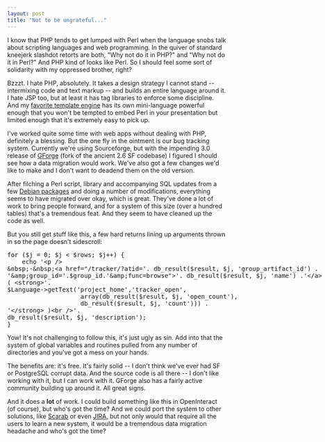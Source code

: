 ```yaml
---
layout: post
title: "Not to be ungrateful..."
---
```




I know that PHP tends to get lumped with Perl when the language snobs talk about scripting languages and web programming. In the quiver of standard kneejerk slashdot retorts are both, "Why not do it in PHP?" and "Why not do it in Perl?" And PHP kind of looks like Perl. So I should feel some sort of solidarity with my oppressed brother, right? 

<p>Bzzzt. I hate PHP, absolutely. It takes a design strategy I cannot stand -- intermixing code and text markup -- and builds an entire language around it. I hate JSP too, but at least it has tag libraries to enforce some discipline. And my <a href="http://www.template-toolkit.org/">favorite template engine</a> has its own mini-language powerful enough that you won't be tempted to embed Perl in your presentation but limited enough that it's extremely easy to pick up.</p>

<p>I've worked quite some time with web apps without dealing with PHP, definitely a blessing. But the one fly in the ointment is our bug tracking system. Currently we're using Sourceforge, but with the impending 3.0 release of <a href="http://gforge.org/">GForge</a> (fork of the ancient 2.6 SF codebase) I figured I should see how a data migration would work. We've also got a few changes we'd like to make and I don't want to deadend them on the old version.</p>

<p>After filching a Perl script, library and accompanying SQL updates from a few <a href="http://people.debian.org/~bayle/debian/Packages/gforge/">Debian packages</a> and doing a number of modifications, everything seems to have migrated over okay, which is great. They've done a lot of work to bring people forward, and for a system of this size (over a hundred tables) that's a tremendous feat. And they seem to have cleaned up the code as well.</p>

<p>But you still get stuff like this, a few hard returns lining up arguments thrown in so the page doesn't sidescroll:</p>
<pre class="sourceCode">
for ($j = 0; $j &lt; $rows; $j++) {
	echo '&lt;p />
&amp;nbsp;-&amp;nbsp;&lt;a href="/tracker/?atid='. db_result($result, $j, 'group_artifact_id') .
'&amp;amp;group_id='.$group_id.'&amp;amp;func=browse">'. db_result($result, $j, 'name') .'&lt;/a>
( &lt;strong>'.
$Language->getText('project_home','tracker_open',
                    array(db_result($result, $j, 'open_count'), 
                    db_result($result, $j, 'count'))) .
'&lt;/strong> )&lt;br />'.
db_result($result, $j, 'description');
}
</pre>

<p>Yow! It's not challenging to follow this, it's just ugly as sin. Add into that the system of global variables and routines pulled from any number of directories and you've got a mess on your hands.</p>

<p>The benefits are: it's free. It's fairly solid -- I don't think we've ever had SF or PostgreSQL corrupt data. And the source code is all there -- I don't like working with it, but I can work with it. GForge also has a fairly active community building up around it. All great signs.</p>

<p>And it does a <b>lot</b> of work. I could build something like this in OpenInteract (of course), but who's got the time? And we could port the system to other solutions, like <a href="http://scarab.tigris.org/">Scarab</a> or even <a href="http://www.atlassian.com/software/jira/">JIRA</a>, but not only would that require all the users to learn a new system, it would be a tremendous data migration headache and who's got the time?</p>



